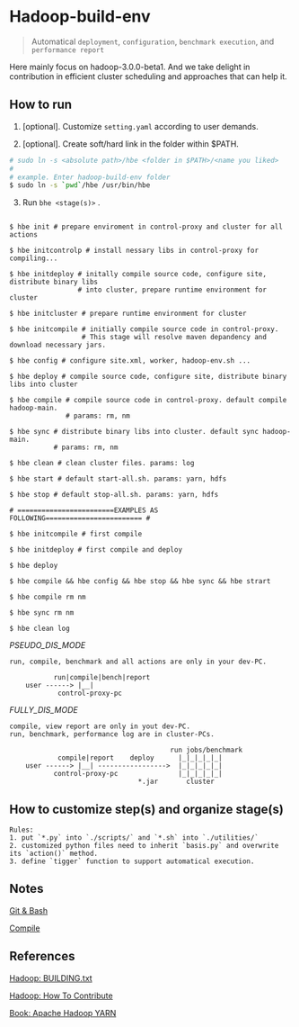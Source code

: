 # Hadoop-build-env
> Automatical `deployment`, `configuration`, `benchmark execution`, and `performance report`

Here mainly focus on hadoop-3.0.0-beta1.
And we take delight in contribution in efficient cluster scheduling and approaches that can help it.

## How to run
1. [optional]. Customize `setting.yaml` according to user demands.

2. [optional]. Create soft/hard link in the folder within $PATH.
```bash
# sudo ln -s <absolute path>/hbe <folder in $PATH>/<name you liked>
#
# example. Enter hadoop-build-env folder 
$ sudo ln -s `pwd`/hbe /usr/bin/hbe
```

3. Run `bhe <stage(s)>`  . 
```shell

$ hbe init # prepare enviroment in control-proxy and cluster for all actions 

$ hbe initcontrolp # install nessary libs in control-proxy for compiling...

$ hbe initdeploy # initally compile source code, configure site, distribute binary libs 
				 # into cluster, prepare runtime environment for cluster

$ hbe initcluster # prepare runtime environment for cluster 

$ hbe initcompile # initially compile source code in control-proxy. 
				  # This stage will resolve maven depandency and download necessary jars.

$ hbe config # configure site.xml, worker, hadoop-env.sh ...

$ hbe deploy # compile source code, configure site, distribute binary libs into cluster

$ hbe compile # compile source code in control-proxy. default compile hadoop-main.
			  # params: rm, nm

$ hbe sync # distribute binary libs into cluster. default sync hadoop-main.
 		   # params: rm, nm

$ hbe clean # clean cluster files. params: log

$ hbe start # default start-all.sh. params: yarn, hdfs

$ hbe stop # default stop-all.sh. params: yarn, hdfs 

# ========================EXAMPLES AS FOLLOWING======================== #

$ hbe initcompile # first compile

$ hbe initdeploy # first compile and deploy

$ hbe deploy

$ hbe compile && hbe config && hbe stop && hbe sync && hbe strart

$ hbe compile rm nm 

$ hbe sync rm nm 

$ hbe clean log

```


*PSEUDO_DIS_MODE* 
```
run, compile, benchmark and all actions are only in your dev-PC.

           run|compile|bench|report
    user ------> |__|
            control-proxy-pc
```

*FULLY_DIS_MODE*

```
compile, view report are only in yout dev-PC.
run, benchmark, performance log are in cluster-PCs.

                                        run jobs/benchmark
            compile|report    deploy      |_|_|_|_|_|    
    user ------> |__| ----------------->  |_|_|_|_|_|
           control-proxy-pc               |_|_|_|_|_|
                                *.jar       cluster     
```

## How to customize step(s) and organize stage(s)
```
Rules:
1. put `*.py` into `./scripts/` and `*.sh` into `./utilities/`
2. customized python files need to inherit `basis.py` and overwrite its `action()` method.
3. define `tigger` function to support automatical execution. 
```

## Notes

[Git & Bash](./docs/notes.git-bash.md)

[Compile](./docs/notes.maven-compilation.md)

## References

[Hadoop: BUILDING.txt](https://git-wip-us.apache.org/repos/asf?p=hadoop.git;a=blob;f=BUILDING.txt)

[Hadoop: How To Contribute](https://wiki.apache.org/hadoop/HowToContribute)

[Book: Apache Hadoop YARN](http://yarn-book.com/)

